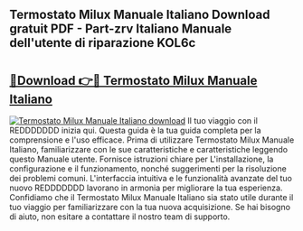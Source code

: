 ## Termostato Milux Manuale Italiano Download gratuit PDF - Part-zrv Italiano Manuale dell'utente di riparazione KOL6c

# <h2><a href="http://dfgezkr.blite.top/?on=Termostato+Milux+Manuale+Italiano">🔗Download 👉🔴 Termostato Milux Manuale Italiano</a></h2>

[![Termostato Milux Manuale Italiano download](https://i.imgur.com/lujVjoI.png)](http://dfgezkr.blite.top/?on=Termostato+Milux+Manuale+Italiano)
Il tuo viaggio con il REDDDDDDD inizia qui. Questa guida è la tua guida completa per la comprensione e l'uso efficace. Prima di utilizzare Termostato Milux Manuale Italiano, familiarizzare con le sue caratteristiche e caratteristiche leggendo questo Manuale utente. Fornisce istruzioni chiare per L'installazione, la configurazione e il funzionamento, nonché suggerimenti per la risoluzione dei problemi comuni. L'interfaccia intuitiva e le funzionalità avanzate del tuo nuovo REDDDDDDD lavorano in armonia per migliorare la tua esperienza. Confidiamo che il Termostato Milux Manuale Italiano sia stato utile durante il tuo viaggio per familiarizzare con la tua nuova acquisizione. Se hai bisogno di aiuto, non esitare a contattare il nostro team di supporto.
